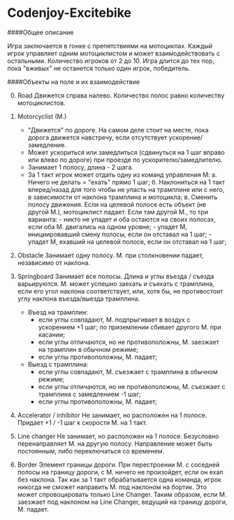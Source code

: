 Codenjoy-Excitebike
===========
####Общее описание

Игра заключается в гонке с препятствиями на мотоциклах.
Каждый игрок управляет одним мотоциклистом и может взаимодействовать с остальными.
Количество игроков от 2 до 10.
Игра длится до тех пор, пока "вживых" не останется только один игрок, победитель.

####Объекты на поле и их взаимодействие

0) Road 
    Движется справа налево. Количество полос равно количеству мотоциклистов.

1) Motorcyclist (M.)
    * "Движется" по дороге. На самом деле стоит на месте, пока дорога движется навстречу, если отсутствует ускорение/замедление.
    * Может ускориться или замедлиться (сдвинуться на 1 шаг вправо или влево по дороге) при проезде по ускорителю/замедлителю.
    * Занимает 1 полосу, длина - 2 шага. 
    * За 1 такт игрок может отдать одну из команд управления М:
        а. Ничего не делать = "ехать" прямо 1 шаг;
        б. Наклониться на 1 такт вперед/назад для того чтобы не упасть на трамплине или с него, в зависимости от наклона трамплина и мотоцикла;
        в. Сменить полосу движения. Если на целевой полосе есть объект (не другой M.), мотоциклист падает. 
           Если там другой M., то три варианта: 
           - никто не упадет и оба остаются на своих полосах, если оба M. двигались на одном уровне;
           - упадет M, инициировавший смену полосы, если он отставал на 1 шаг;
           - упадет M, ехавший на целевой полосе, если он отставал на 1 шаг;   
       
2) Obstacle
    Занимает одну полосу.
    M. при столкновении падает, независимо от наклона.
    
3) Springboard
    Занимает все полосы. Длина и углы въезда / съезда варьируются.
    M. может успешно заехать и съехать с трамплина, если его угол наклона соответствует,
    или, хотя бы, не противостоит углу наклона въезда/выезда трамплина.
    * Въезд на трамплин: 
        - если углы совпадают, M. подпрыгивает в воздух с ускорением +1 шаг; по приземлении сбивает другого M. при касании;
        - если углы отличаются, но не противоположны, M. заезжает на трамплин в обычном режиме;
        - если углы противоположны, M. падает;
    * Выезд с трамплина:
        - если углы совпадают, M. съезжает с трамплина в обычном режиме;
        - если углы отличаются, но не противоположны, M. съезжает с трамплина с замедлением -1 шаг;
        - если углы противоположны, M. падает;
        
4) Accelerator / inhibitor
    Не занимает, но расположен на 1 полосе.
    Придает +1 / -1 шаг к скорости M. на 1 такт.
    
5) Line changer
    Не занимает, но расположен на 1 полосе.
    Безусловно перенаправляет М. на другую полосу.
    Направление может быть постоянным, либо переключаться со временем.
    
6) Border
    Элемент границы дороги.
    При перестроении М. с соседней полосы на границу дороги, с М. ничего не произойдет, если он ехал без наклона.
    Так как за 1 такт обрабатывается одна команда, игрок никогда не сможет направить М. под наклоном на бортик.
    Это может спровоцировать только Line Changer. 
    Таким образом, если М. заезжает под наклоном на Line Changer, ведущий на границу дороги, М. падает.